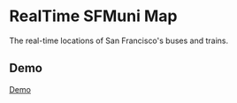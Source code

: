 # RealTime SFMuni Map

The real-time locations of San Francisco's buses and trains.

## Demo

[Demo](http://realtime-sfmuni.herokuapp.com/) 